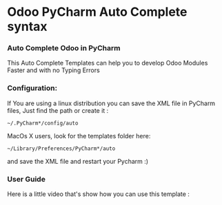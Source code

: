 # Odoo PyCharm Auto Complete syntax 
### Auto Complete Odoo in PyCharm

This Auto Complete Templates can help you to develop Odoo Modules Faster and with no Typing Errors

### Configuration:
If You are using a linux distribution you can save the XML file in PyCharm files, Just find the path or create it :

    ~/.PyCharm*/config/auto

MacOs X users, look for the templates folder here:

    ~/Library/Preferences/PyCharm*/auto

and save the XML file and restart your Pycharm  :)

### User Guide
Here is a little video that's show how you can use this template : 
